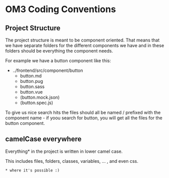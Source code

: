 # OM3 Coding Conventions

## Project Structure

The project structure is meant to be component oriented. That means that we have
separate folders for the different components we have and in these folders
should be everything the component needs.

For example we have a button component like this:

+ ../frontend/src/component/button
  + button.md
  + button.pug
  + button.sass
  + button.vue
  + (button.mock.json)
  + (button.spec.js)

To give us nice search hits the files should all be named / prefixed with the
component name - if yoou search for button, you will get all the files for the button
component.

## camelCase everywhere

Everything* in the project is written in lower camel case.

This includes files, folders, classes, variables, ... , and even css.

    * where it's possible :)
